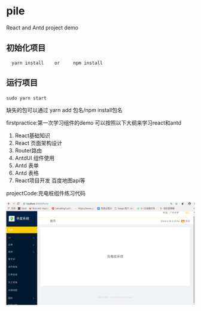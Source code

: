 # pile
React and Antd  project demo 
## 初始化项目

```
  yarn install    or     npm install
``` 

## 运行项目

`sudo yarn start`

缺失的包可以通过  yarn add  包名/npm install包名

firstpractice:第一次学习组件的demo
可以按照以下大纲来学习react和antd
1. React基础知识
2. React 页面架构设计
3. Router路由
4. AntdUI 组件使用
5. Antd 表单
6. Antd 表格
7. React项目开发 百度地图api等  


projectCode:充电桩组件练习代码

![1](https://github.com/xingyushu/pile/blob/master/image-folder/1.png)

